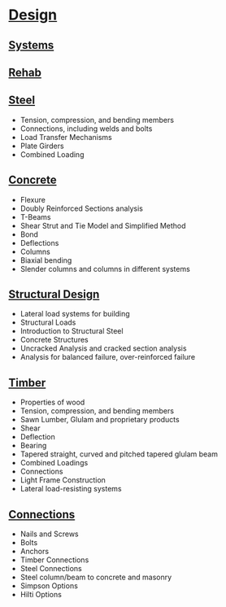 # [Design](https://benklassen77.github.io)

## [Systems](systems.html)

## [Rehab](rehab.html)

## [Steel](steel.html)

- Tension, compression, and bending members
- Connections, including welds and bolts
- Load Transfer Mechanisms
- Plate Girders
- Combined Loading

## [Concrete](concretepdf.pdf)

- Flexure
- Doubly Reinforced Sections analysis
- T-Beams
- Shear Strut and Tie Model and Simplified Method
- Bond
- Deflections
- Columns
- Biaxial bending
- Slender columns and columns in different systems

## [Structural Design](https://benklassen77.github.io/documents/courses/design/structuraldesign/structuraldesign.pdf)

- Lateral load systems for building
- Structural Loads
- Introduction to Structural Steel
- Concrete Structures
- Uncracked Analysis and cracked section analysis
- Analysis for balanced failure, over-reinforced failure

## [Timber](timber.html)

- Properties of wood
- Tension, compression, and bending members
- Sawn Lumber, Glulam and proprietary products
- Shear
- Deflection
- Bearing
- Tapered straight, curved and pitched tapered glulam beam
- Combined Loadings
- Connections
- Light Frame Construction
- Lateral load-resisting systems

## [Connections](connections.html)

- Nails and Screws
- Bolts
- Anchors
- Timber Connections
- Steel Connections
- Steel column/beam to concrete and masonry
- Simpson Options
- Hilti Options
